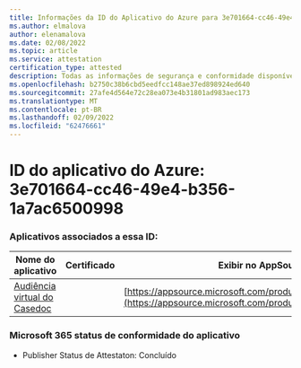 ```yaml
---
title: Informações da ID do Aplicativo do Azure para 3e701664-cc46-49e4-b356-1a7ac6500998
ms.author: elmalova
author: elenamalova
ms.date: 02/08/2022
ms.topic: article
ms.service: attestation
certification_type: attested
description: Todas as informações de segurança e conformidade disponíveis para 3e701664-cc46-49e4-b356-1a7ac6500998.
ms.openlocfilehash: b2750c38b6cbd5eedfcc148ae37ed898924ed640
ms.sourcegitcommit: 27afe4d564e72c28ea073e4b31801ad983aec173
ms.translationtype: MT
ms.contentlocale: pt-BR
ms.lasthandoff: 02/09/2022
ms.locfileid: "62476661"
---
```

# <a name="azure-app-id-3e701664-cc46-49e4-b356-1a7ac6500998"></a>ID do aplicativo do Azure: 3e701664-cc46-49e4-b356-1a7ac6500998


### <a name="apps-associated-with-this-id"></a>Aplicativos associados a essa ID:
| **Nome do aplicativo** | **Certificado** | **Exibir no AppSource** |
|--------------|---------------|-----------------------|
| [Audiência virtual do Casedoc](https://docs.microsoft.com/microsoft-365-app-certification/forward/WA200003164) |  | [https://appsource.microsoft.com/product/office/WA200003164](https://appsource.microsoft.com/product/office/WA200003164) |

### <a name="microsoft-365-app-compliance-status"></a>Microsoft 365 status de conformidade do aplicativo
- Publisher Status de Attestaton: Concluído
